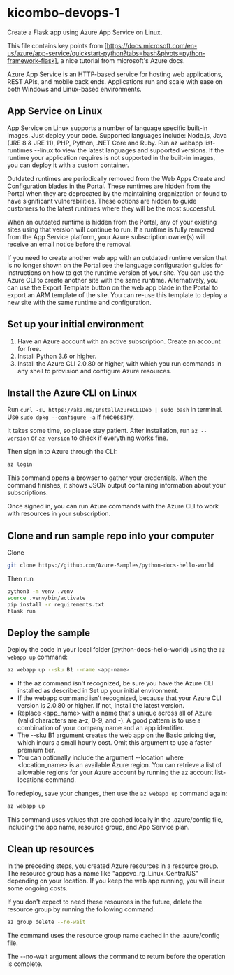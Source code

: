 # kicombo-devops-1
Create a Flask app using Azure App Service on Linux.

This file contains key points from [https://docs.microsoft.com/en-us/azure/app-service/quickstart-python?tabs=bash&pivots=python-framework-flask], a nice tutorial from microsoft's Azure docs.

Azure App Service is an HTTP-based service for hosting web applications, REST APIs, and mobile back ends. Applications run and scale with ease on both Windows and Linux-based environments.

## App Service on Linux
App Service on Linux supports a number of language specific built-in images. Just deploy your code. Supported languages include: Node.js, Java (JRE 8 & JRE 11), PHP, Python, .NET Core and Ruby. Run az webapp list-runtimes --linux to view the latest languages and supported versions. If the runtime your application requires is not supported in the built-in images, you can deploy it with a custom container.

Outdated runtimes are periodically removed from the Web Apps Create and Configuration blades in the Portal. These runtimes are hidden from the Portal when they are deprecated by the maintaining organization or found to have significant vulnerabilities. These options are hidden to guide customers to the latest runtimes where they will be the most successful.

When an outdated runtime is hidden from the Portal, any of your existing sites using that version will continue to run. If a runtime is fully removed from the App Service platform, your Azure subscription owner(s) will receive an email notice before the removal.

If you need to create another web app with an outdated runtime version that is no longer shown on the Portal see the language configuration guides for instructions on how to get the runtime version of your site. You can use the Azure CLI to create another site with the same runtime. Alternatively, you can use the Export Template button on the web app blade in the Portal to export an ARM template of the site. You can re-use this template to deploy a new site with the same runtime and configuration.

## Set up your initial environment
1. Have an Azure account with an active subscription. Create an account for free.
2. Install Python 3.6 or higher.
3. Install the Azure CLI 2.0.80 or higher, with which you run commands in any shell to provision and configure Azure resources.

## Install the Azure CLI on Linux
Run `curl -sL https://aka.ms/InstallAzureCLIDeb | sudo bash` in terminal. Use `sudo dpkg --configure -a` if necessary.

It takes some time, so please stay patient. After installation, run `az --version` or `az version` to check if everything works fine.

Then sign in to Azure through the CLI:
```bash
az login
```
This command opens a browser to gather your credentials. When the command finishes, it shows JSON output containing information about your subscriptions.

Once signed in, you can run Azure commands with the Azure CLI to work with resources in your subscription.

## Clone and run sample repo into your computer
Clone
```bash
git clone https://github.com/Azure-Samples/python-docs-hello-world
```
Then run
```bash
python3 -m venv .venv
source .venv/bin/activate
pip install -r requirements.txt
flask run
```

## Deploy the sample
Deploy the code in your local folder (python-docs-hello-world) using the `az webapp up` command:
```bash
az webapp up --sku B1 --name <app-name>
```
* If the az command isn't recognized, be sure you have the Azure CLI installed as described in Set up your initial environment.
* If the webapp command isn't recognized, because that your Azure CLI version is 2.0.80 or higher. If not, install the latest version.
* Replace <app_name> with a name that's unique across all of Azure (valid characters are a-z, 0-9, and -). A good pattern is to use a combination of your company name and an app identifier.
* The --sku B1 argument creates the web app on the Basic pricing tier, which incurs a small hourly cost. Omit this argument to use a faster premium tier.
* You can optionally include the argument --location <location-name> where <location_name> is an available Azure region. You can retrieve a list of allowable regions for your Azure account by running the az account list-locations command.

To redeploy, save your changes, then use the `az webapp up` command again:
```bash
az webapp up
```
This command uses values that are cached locally in the .azure/config file, including the app name, resource group, and App Service plan.

## Clean up resources
In the preceding steps, you created Azure resources in a resource group. The resource group has a name like "appsvc_rg_Linux_CentralUS" depending on your location. If you keep the web app running, you will incur some ongoing costs.

If you don't expect to need these resources in the future, delete the resource group by running the following command:
```bash
az group delete --no-wait
```
The command uses the resource group name cached in the .azure/config file.

The --no-wait argument allows the command to return before the operation is complete.
